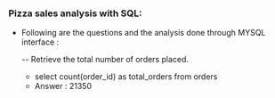 ### Pizza sales analysis with SQL:

- Following are the questions and the analysis done through MYSQL interface :

  -- Retrieve the total number of orders placed.
    - select count(order_id) as total_orders from orders
     - Answer : 21350
